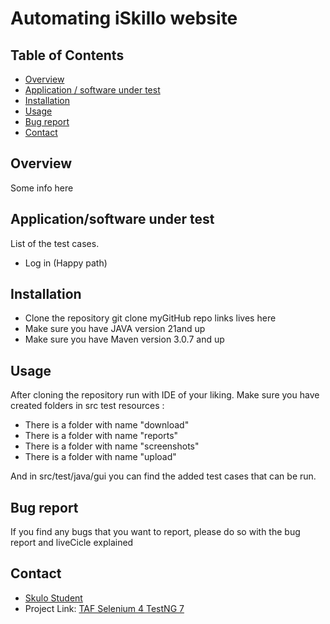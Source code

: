 # Automating iSkillo website

## Table of Contents
- [Overview](#overview)
- [Application / software under test]()
- [Installation](#installation)
- [Usage](#usage)
- [Bug report](#bug-report)
- [Contact](#contact)

## Overview
Some info here

## Application/software under test
List of the test cases.
- Log in (Happy path)

## Installation

- Clone the repository
git clone myGitHub repo links lives here
- Make sure you have JAVA version 21and up
- Make sure you have Maven version 3.0.7 and up

## Usage

After cloning the repository run with IDE of your liking.
Make sure you have created folders in src test resources :
- There is a folder with name "download"
- There is a folder with name "reports"
- There is a folder with name "screenshots"
- There is a folder with name "upload"

And in src/test/java/gui you can find the added test cases that can be run.

## Bug report
If you find any bugs that you want to report, please do so with the bug report and liveCicle explained 

## Contact

- [Skulo Student](mailto:skiloSutdent@abv.bg)
- Project Link: [TAF Selenium 4 TestNG 7 ](https://github.com/)

